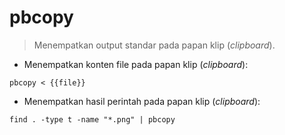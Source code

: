 # pbcopy

> Menempatkan output standar pada papan klip (_clipboard_).

- Menempatkan konten file pada papan klip (_clipboard_):

`pbcopy < {{file}}`

- Menempatkan hasil perintah pada papan klip (_clipboard_):

`find . -type t -name "*.png" | pbcopy`